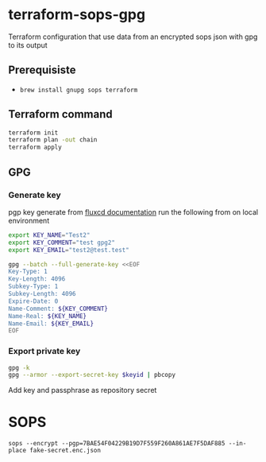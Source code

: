 # terraform-sops-gpg

Terraform configuration that use data from an encrypted sops json with gpg to its output

## Prerequisiste

* `brew install gnupg sops terraform`

## Terraform command

```bash
terraform init
terraform plan -out chain
terraform apply
```

## GPG

### Generate key

pgp key generate from [fluxcd documentation](https://fluxcd.io/flux/guides/mozilla-sops/)
run the following from on local environment

```bash
export KEY_NAME="Test2"
export KEY_COMMENT="test gpg2"
export KEY_EMAIL="test2@test.test"

gpg --batch --full-generate-key <<EOF
Key-Type: 1
Key-Length: 4096
Subkey-Type: 1
Subkey-Length: 4096
Expire-Date: 0
Name-Comment: ${KEY_COMMENT}
Name-Real: ${KEY_NAME}
Name-Email: ${KEY_EMAIL}
EOF
```

### Export private key

```bash
gpg -k
gpg --armor --export-secret-key $keyid | pbcopy
```

Add key and passphrase as repository secret

# SOPS

`sops --encrypt --pgp=7BAE54F04229B19D7F559F260A861AE7F5DAF885 --in-place fake-secret.enc.json`
